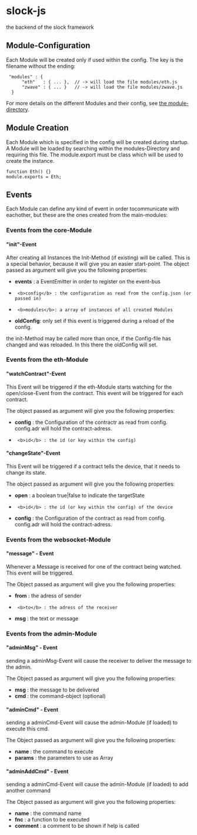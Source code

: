 # slock-js
the backend of the slock framework

## Module-Configuration

Each Module will be created only if used within the config. The key is the filename without the ending:

	 "modules" : {
		  "eth"   : { ... },  // -> will load the file modules/eth.js
		  "zwave" : { ... }   // -> will load the file modules/zwave.js
	  }
 

For more details on the different Modules and their config, see [the module-directory](https://github.com/slockit/slock-js/tree/master/modules).

## Module Creation

Each Module which is specified in the config will be created during startup. A Module will be loaded by searching within the modules-Directory and requiring this file. The module.export must be class which will be used to create the instance.

	function Eth() {}
	module.exports = Eth;
 
## Events

Each Module can define any kind of event in order tocommunicate with eachother, but these are the ones created from the main-modules:

### Events from the core-Module

#### "init"-Event

After creating all Instances the Init-Method (if existing) will be called. This is a special behavior, because it will give you an easier start-point.
The object passed as argument will give you the following properties:

- 	 <b>events</b> : a EventEmitter in order to register on the event-bus
-	   <b>config</b> : the configuration as read from the config.json (or passed in)
-	   <b>modules</b>: a array of instances of all created Modules
- 	 <b>oldConfig</b>: only set if this event is triggered during a reload of the config.

the init-Method may be called more than once, if the Config-file has changed and was reloaded. In this there the oldConfig will set.


### Events from the eth-Module

#### "watchContract"-Event

This Event will be triggered if the eth-Module starts watching for the open/close-Event from the contract. This event will be triggered for each contract.

The object passed as argument will give you the following properties:

- 	 <b>config</b> : the Configuration of the contractr as read from config. config.adr will hold the contract-adress.
-	   <b>id</b> : the id (or key within the config)


#### "changeState"-Event

This Event will be triggered if a contract tells the device, that it needs to change its state. 

The object passed as argument will give you the following properties:

- 	 <b>open</b> : a boolean true|false to indicate the targetState
-	   <b>id</b> : the id (or key within the config) of the device
- 	 <b>config</b> : the Configuration of the contract as read from config. config.adr will hold the contract-adress.

### Events from the websocket-Module

#### "message" - Event

Whenever a Message is received for one of the contract being watched. This event will be triggered.

The Object passed as argument will give you the following properties:

- 	 <b>from</b> : the adress of sender
-	   <b>to</b> : the adress of the receiver
- 	 <b>msg</b> : the text or message

### Events from the admin-Module


#### "adminMsg" - Event

sending a adminMsg-Event will cause the receiver to deliver the message to the admin.

The Object passed as argument will give you the following properties:
- 	 <b>msg</b> : the message to be delivered
-	 <b>cmd</b> : the command-object (optional)

#### "adminCmd" - Event

sending a adminCmd-Event will cause the admin-Module (if loaded) to execute this cmd.

The Object passed as argument will give you the following properties:

- 	 <b>name</b> : the command to execute
-	 <b>params</b> : the parameters to use as Array

#### "adminAddCmd" - Event

sending a adminCmd-Event will cause the admin-Module (if loaded) to add another command

The Object passed as argument will give you the following properties:

- 	 <b>name</b> : the command name
-	 <b>fnc</b> : a function to be executed
-	 <b>comment</b> : a comment to be shown if help is called




